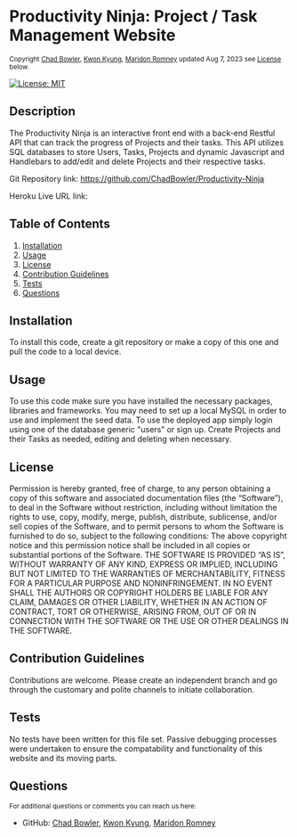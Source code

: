 
 <a id="README.md"></a> 
 # Productivity Ninja: Project / Task Management Website
 <small>Copyright [Chad Bowler](https://github.com/ChadBowler), [Kwon Kyung](https://github.com/kyungkwon01), [Maridon Romney](https://github.com/mkromney) updated Aug 7, 2023 see [License](#license) below.</small>

 [![License: MIT](https://img.shields.io/badge/License-MIT-yellow.svg)](https://opensource.org/licenses/MIT)
 
 ## Description
 The Productivity Ninja is an interactive front end with a back-end Restful API that can track the progress of Projects and their tasks. This API utilizes SQL databases to store Users, Tasks, Projects and dynamic Javascript and Handlebars to add/edit and delete Projects and their respective tasks. 

 Git Repository link: https://github.com/ChadBowler/Productivity-Ninja
 
 Heroku Live URL link:
 

 ## Table of Contents
 1. [Installation](#installation)
 2. [Usage](#usage)
 3. [License](#license)
 4. [Contribution Guidelines](#contribution)
 5. [Tests](#tests)
 6. [Questions](#questions)
 
 ## Installation
 To install this code,  create a git repository or make a copy of this one and pull the code to a local device. 
 
 ## Usage
 To use this code make sure you have installed the necessary packages, libraries and frameworks. You may need to set up a local MySQL in order to use and implement the seed data. To use the deployed app simply login using one of the database generic "users" or sign up. Create Projects and their Tasks as needed, editing and deleting when necessary.

 ## License
 Permission is hereby granted, free of charge, to any person obtaining a copy of this software and associated documentation files (the “Software”), to deal in the Software without restriction, including without limitation the rights to use, copy, modify, merge, publish, distribute, sublicense, and/or sell copies of the Software, and to permit persons to whom the Software is furnished to do so, subject to the following conditions: The above copyright notice and this permission notice shall be included in all copies or substantial portions of the Software. THE SOFTWARE IS PROVIDED “AS IS”, WITHOUT WARRANTY OF ANY KIND, EXPRESS OR IMPLIED, INCLUDING BUT NOT LIMITED TO THE WARRANTIES OF MERCHANTABILITY, FITNESS FOR A PARTICULAR PURPOSE AND NONINFRINGEMENT. IN NO EVENT SHALL THE AUTHORS OR COPYRIGHT HOLDERS BE LIABLE FOR ANY CLAIM, DAMAGES OR OTHER LIABILITY, WHETHER IN AN ACTION OF CONTRACT, TORT OR OTHERWISE, ARISING FROM, OUT OF OR IN CONNECTION WITH THE SOFTWARE OR THE USE OR OTHER DEALINGS IN THE SOFTWARE.

 ## Contribution Guidelines
 Contributions are welcome. Please create an independent branch and go through the customary and polite channels to initiate collaboration.
 
 ## Tests
 No tests have been written for this file set. Passive debugging processes were undertaken to ensure the compatability and functionality of this website and its moving parts. 
  

 ## Questions
 <small>For additional questions or comments you can reach us here:</small>

 - GitHub: [Chad Bowler](https://github.com/ChadBowler), 
 [Kwon Kyung](https://github.com/kyungkwon01), [Maridon Romney](https://github.com/mkromney)

 

